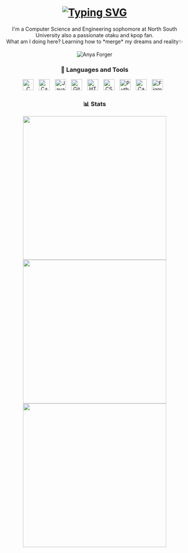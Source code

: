 <h1 align="center"><a href="https://git.io/typing-svg"><img src="https://readme-typing-svg.demolab.com?font=Dancing+Script&size=30&duration=3000&pause=500&color=3EA5F1&center=true&width=435&lines=Hello!;I'm+Tamanna" alt="Typing SVG" /></a></h1>

<p align="center">I'm a Computer Science and Engineering sophomore at North South University also a passionate otaku and kpop fan.<br>What am I doing here? Learning how to *merge* my dreams and reality✨
<br><br>
<img alt="Anya Forger" src="https://media.tenor.com/f_EOn4JhDZUAAAAM/anya-forger-smile.gif"/>
</p>

<h3 align="center">🧰 Languages and Tools</h3>
<p align="center">
   <img alt="C" width="30px" style="padding-right:10px;" src="https://cdn.jsdelivr.net/gh/devicons/devicon/icons/c/c-plain.svg" />
   <img alt="C++" width="30px" style="padding-right:10px;" src="https://cdn.jsdelivr.net/gh/devicons/devicon/icons/cplusplus/cplusplus-original.svg"/>
   <img alt="Java" width="30px" style="padding-right:10px;" src="https://cdn.jsdelivr.net/gh/devicons/devicon/icons/java/java-original.svg"/>
   <img alt="Git" width="30px" style="padding-right:10px;" src="https://cdn.jsdelivr.net/gh/devicons/devicon/icons/git/git-original.svg" />
   <img alt="HTML" width="30px" style="padding-right:10px;" src="https://cdn.jsdelivr.net/gh/devicons/devicon/icons/html5/html5-plain.svg" />
   <img alt="CSS" width="30px" style="padding-right:10px;" src="https://cdn.jsdelivr.net/gh/devicons/devicon/icons/css3/css3-plain.svg" />
   <img alt="Python" width="30px" style="padding-right:10px;" src="https://cdn.jsdelivr.net/gh/devicons/devicon/icons/python/python-plain.svg" />
   <img alt="Canva" width="30px" style="padding-right:10px;" src="https://cdn.jsdelivr.net/gh/devicons/devicon/icons/canva/canva-original.svg"/>
   <img alt="Figma" width="30px" style="padding-right:10px;" src="https://cdn.jsdelivr.net/gh/devicons/devicon/icons/figma/figma-original.svg"/>    
</p>

<h3 align="center">📊 Stats</h3>
<p align="center">
   <img width=390 src="https://github-readme-stats.vercel.app/api?username=thecrazyscorp&theme=tokyonight&show_icons=true&hide_border=true&count_private=true"><br>
   <img width=390 src="https://github-readme-streak-stats.herokuapp.com/?user=thecrazyscorp&theme=tokyonight&hide_border=true"><br>
   <img width=390 src="https://github-readme-stats.vercel.app/api/top-langs/?username=thecrazyscorp&theme=tokyonight&show_icons=true&hide_border=true&layout=compact">
</p>
